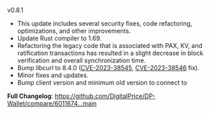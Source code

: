 v0.8.1

- This update includes several security fixes, code refactoring, optimizations, and other improvements.
- Update Rust compiler to 1.69.
- Refactoring the legacy code that is associated with PAX, KV, and ratification transactions has resulted in a slight decrease in block verification and overall synchronization time.
- Bump libcurl to 8.4.0 ([CVE-2023-38545](https://github.com/advisories/GHSA-7xw9-w465-6x42), [CVE-2023-38546](https://github.com/advisories/GHSA-x3qx-m3c2-qfhx) fix).
- Minor fixes and updates.
- Bump client version and minimum old version to connect to


**Full Changelog**: https://github.com/DigitalPrice/DP-Wallet/compare/6011674...main